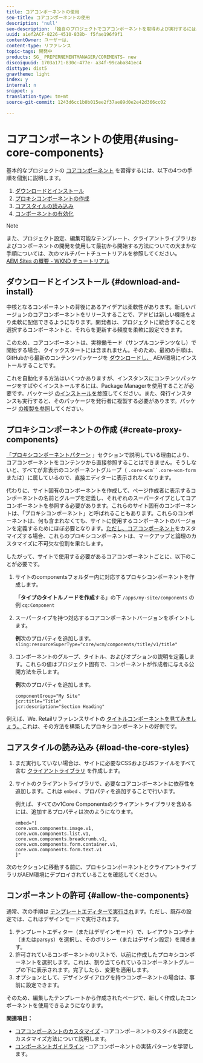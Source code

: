 ```yaml
---
title: コアコンポーネントの使用
seo-title: コアコンポーネントの使用
description: 'null'
seo-description: 「独自のプロジェクトでコアコンポーネントを取得および実行するには、次の3つの手順があります。ダウンロードとインストール、プロキシコンポーネントの作成、コアスタイルの読み込み、テンプレートのコンポーネントの許可」を参照してください。
uuid: a1ef2ACF-8226-4510-838b- f5fae196f9f1
contentOwner: ユーザーは、
content-type: リファレンス
topic-tags: 開発中
products: SG_ PREPERNEMENTMANAGER/COREMENTS- new
discoiquuid: 1703a171-830c-477e- a34f-99caba841ec4
disttype: dist5
gnavtheme: light
index: y
internal: n
snippet: y
translation-type: tm+mt
source-git-commit: 1243d6cc1b0b015ee2f37ae89d0e2e42d366cc02

---
```



# コアコンポーネントの使用{#using-core-components}

基本的なプロジェクトの [コアコンポーネント](developing.md) を習得するには、以下の4つの手順を個別に説明します。

1. [ダウンロードとインストール](#download-and-install)
1. [プロキシコンポーネントの作成](#create-proxy-components)
1. [コアスタイルの読み込み](#load-the-core-styles)
1. [コンポーネントの有効化](#allow-the-components)

>[!NOTE]
>
>また、プロジェクト設定、編集可能なテンプレート、クライアントライブラリおよびコンポーネントの開発を使用して最初から開始する方法についての大まかな手順については、次のマルチパートチュートリアルを参照してください。\
>[AEM Sites の概要 - WKND チュートリアル](wknd-tutorial.md)

## ダウンロードとインストール {#download-and-install}

中核となるコンポーネントの背後にあるアイデアは柔軟性があります。新しいバージョンのコアコンポーネントをリリースすることで、アドビは新しい機能をより柔軟に配信できるようになります。開発者は、プロジェクトに統合することを選択するコンポーネントと、それらを更新する頻度を柔軟に設定できます。

このため、コアコンポーネントは、実稼働モード（サンプルコンテンツなし）で開始する場合、クイックスタートには含まれません。そのため、最初の手順は、GitHubから最新のコンテンツパッケージを [ダウンロードし、](https://github.com/adobe/aem-core-wcm-components/releases/latest) AEM環境にインストールすることです。

これを自動化する方法はいくつかありますが、インスタンスにコンテンツパッケージをすばやくインストールするには、Package Managerを使用することが必要です。パッケージ [のインストールを参照](https://helpx.adobe.com/experience-manager/6-5/sites/administering/using/package-manager.html)してください。また、発行インスタンスも実行すると、そのパッケージを発行者に複製する必要があります。パッケージ [の複製を参照](https://helpx.adobe.com/experience-manager/6-5/sites/administering/using/package-manager.html)してください。

<!-- 

Comment Type: annotation
Last Modified By: ims-author-CE1E2CE451D1F0680A490D45@AdobeID
Last Modified Date: 2017-04-17T16:42:59.142-0400

Should we be promoting embedding the core-component package as an artifact in a customer application, reasoning as follows: 1) a customer application is required to leverage core components (at a minimum, proxy components must be defined) 2) a customer application must be updated to leverage new versions of core components (since it requires adjusting the sling:resourceSuperType to point at the new version of the component) It seems the only time theres an advantage to installing a release directly is if a bug-fix (non version-changing) release of core-components is cut, and it doesnt coincide with an application deployment. WDYT? For example, recommend doing this for ACS Commons which has a similar use-case (https://adobe-consulting-services.github.io/acs-aem-commons/pages/maven.html) We can of course keep the instructions for manually deploying, since some will want to do this, or the bug-fix use-case will appear.

 -->

## プロキシコンポーネントの作成 {#create-proxy-components}

[「プロキシコンポーネントパターン](guidelines.md#proxy-component-pattern) 」セクションで説明している理由により、コアコンポーネントをコンテンツから直接参照することはできません。そうしないと、すべてが非表示のコンポーネントグループ（ `.core-wcm``.core-wcm-form`または）に属しているので、直接エディターに表示されなくなります。

代わりに、サイト固有のコンポーネントを作成して、ページ作成者に表示するコンポーネントの名前とグループを定義し、それぞれのスーパータイプとしてコアコンポーネントを参照する必要があります。これらのサイト固有のコンポーネントは、「プロキシコンポーネント」と呼ばれることもあります。これらのコンポーネントは、何も含まれなくても、サイトに使用するコンポーネントのバージョンを定義するためにほぼ必要となります。[ただし、コアコンポーネント](customizing.md)をカスタマイズする場合、これらのプロキシコンポーネントは、マークアップと論理のカスタマイズに不可欠な役割を果たします。

したがって、サイトで使用する必要があるコアコンポーネントごとに、以下のことが必要です。

1. サイトのcomponentsフォルダー内に対応するプロキシコンポーネントを作成します。

   **「タイプのタイトルノードを作成**する」の下 `/apps/my-site/components` の例 `cq:Component`

1. スーパータイプを持つ対応するコアコンポーネントバージョンをポイントします。

   **例**次のプロパティを追加します。\
   `sling:resourceSuperType="core/wcm/components/title/v1/title"`

1. コンポーネントのグループ、タイトル、およびオプションの説明を定義します。これらの値はプロジェクト固有で、コンポーネントが作成者に与える公開方法を示します。

   **例**次のプロパティを追加します。

   ```shell
   componentGroup="My Site"
   jcr:title="Title"  
   jcr:description="Section Heading"
   ```

例えば、We. Retailリファレンスサイトの [タイトルコンポーネントを見てみましょう。](https://github.com/Adobe-Marketing-Cloud/aem-sample-we-retail/blob/master/ui.apps/src/main/content/jcr_root/apps/weretail/components/content/title/.content.xml)これは、その方法を構築したプロキシコンポーネントの好例です。

## コアスタイルの読み込み {#load-the-core-styles}

<!-- 

Comment Type: annotation
Last Modified By: ims-author-CE1E2CE451D1F0680A490D45@AdobeID
Last Modified Date: 2017-04-17T16:57:16.414-0400

Styles is odd in that most Core Components do not have CSS; very few even have structural CSS (breadcrumbs, list) It may be more apt to title this section: Load the Core JavaScript and CSS or Load the Core Client Libraries ?

 -->

<!-- 

Comment Type: annotation
Last Modified By: ims-author-CE1E2CE451D1F0680A490D45@AdobeID
Last Modified Date: 2017-04-17T17:41:37.115-0400

This section seems to cover the "sites" clientlibs for core components; Do we need a section for ensuring the editor clientlibs are loaded in the Page Editor? Pending: https://github.com/Adobe-Marketing-Cloud/aem-core-wcm-components/issues/15

 -->

<!-- 

Comment Type: annotation
Last Modified By: cotescu
Last Modified Date: 2018-03-09T10:45:52.812-0500

Load the Core Client Libraries sounds way better

 -->

1. まだ実行していない場合は、サイトに必要なCSSおよびJSファイルをすべて含む [クライアントライブラリ](https://helpx.adobe.com/experience-manager/6-5/sites/developing/using/clientlibs.html) を作成します。
1. サイトのクライアントライブラリで、必要なコアコンポーネントに依存性を追加します。これは `embed` 、プロパティを追加することで行います。

   例えば、すべてのv1Core Componentsのクライアントライブラリを含めるには、追加するプロパティは次のようになります。

   ```shell
   embed="[  
   core.wcm.components.image.v1,  
   core.wcm.components.list.v1,  
   core.wcm.components.breadcrumb.v1,  
   core.wcm.components.form.container.v1,  
   core.wcm.components.form.text.v1  
   ]"
   ```

次のセクションに移動する前に、プロキシコンポーネントとクライアントライブラリがAEM環境にデプロイされていることを確認してください。

## コンポーネントの許可 {#allow-the-components}

通常、次の手順は [テンプレートエディターで実行され](https://helpx.adobe.com/experience-manager/6-5/sites/authoring/using/templates.html)ます。ただし、既存の設定では、これはデザインモードで実行されます。

1. テンプレートエディター（またはデザインモード）で、レイアウトコンテナ（またはparsys）を選択し、そのポリシー（またはデザイン設定）を開きます。
1. 許可されているコンポーネントのリストで、以前に作成したプロキシコンポーネントを選択します。これは、割り当てられているコンポーネントグループの下に表示されます。完了したら、変更を適用します。
1. オプションとして、デザインダイアログを持つコンポーネントの場合は、事前に設定できます。

そのため、編集したテンプレートから作成されたページで、新しく作成したコンポーネントを使用できるようになります。

**関連項目：**

* [コアコンポーネントのカスタマイズ](customizing.md) -コアコンポーネントのスタイル設定とカスタマイズ方法について説明します。
* [コンポーネントガイドライン](guidelines.md) -コアコンポーネントの実装パターンを学習します。
